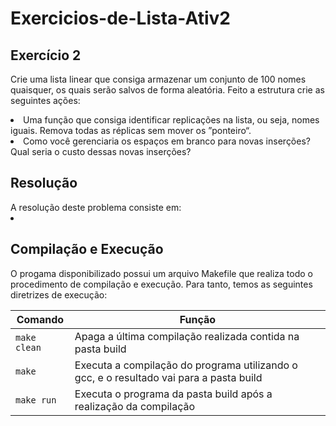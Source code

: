 # Exercicios-de-Lista-Ativ2

<h2>Exercício 2</h2>

Crie uma lista linear que consiga armazenar um conjunto de 100 nomes quaisquer, os quais serão salvos de forma aleatória. Feito a estrutura crie as seguintes ações:
<li>Uma função que consiga identificar replicações na lista, ou seja, nomes iguais. Remova todas as réplicas sem mover os ”ponteiro“.</li>
<li>Como você gerenciaria os espaços em branco para novas inserções? Qual seria o custo dessas novas inserções?</li>

<h2>Resolução</h2>
A resolução deste problema consiste em:
<li></li>



<h2>Compilação e Execução</h2>

O progama disponibilizado possui um arquivo Makefile que realiza todo o procedimento de compilação e execução. Para tanto, temos as seguintes diretrizes de execução:


| Comando                |  Função                                                                                           |                     
| -----------------------| ------------------------------------------------------------------------------------------------- |
|  `make clean`          | Apaga a última compilação realizada contida na pasta build                                        |
|  `make`                | Executa a compilação do programa utilizando o gcc, e o resultado vai para a pasta build           |
|  `make run`            | Executa o programa da pasta build após a realização da compilação                                 |
